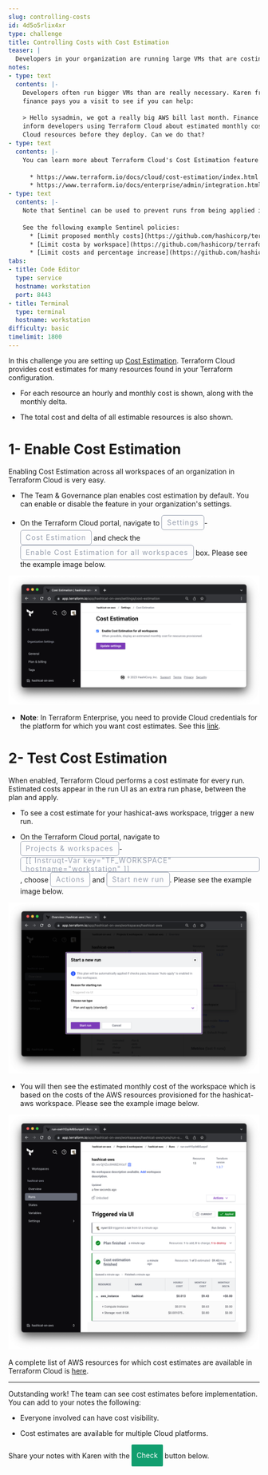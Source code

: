 ```yaml
---
slug: controlling-costs
id: 4d5o5rlix4xr
type: challenge
title: Controlling Costs with Cost Estimation
teaser: |
  Developers in your organization are running large VMs that are costing a lot of money. You need a way to restrict the costs of each workspace.
notes:
- type: text
  contents: |-
    Developers often run bigger VMs than are really necessary. Karen from
    finance pays you a visit to see if you can help:

    > Hello sysadmin, we got a really big AWS bill last month. Finance would like to
    inform developers using Terraform Cloud about estimated monthly costs of their
    Cloud resources before they deploy. Can we do that?
- type: text
  contents: |-
    You can learn more about Terraform Cloud's Cost Estimation feature with these links:

      * https://www.terraform.io/docs/cloud/cost-estimation/index.html
      * https://www.terraform.io/docs/enterprise/admin/integration.html#cost-estimation-integration
- type: text
  contents: |-
    Note that Sentinel can be used to prevent runs from being applied if estimated monthly costs or their increases are too high.

    See the following example Sentinel policies:
      * [Limit proposed monthly costs](https://github.com/hashicorp/terraform-sentinel-policies/blob/main/cloud-agnostic/limit-proposed-monthly-cost.sentinel)
      * [Limit costa by workspace](https://github.com/hashicorp/terraform-sentinel-policies/blob/main/cloud-agnostic/limit-cost-by-workspace-name.sentinel)
      * [Limit costs and percentage increase](https://github.com/hashicorp/terraform-sentinel-policies/blob/main/cloud-agnostic/limit-cost-and-percentage-increase.sentinel)
tabs:
- title: Code Editor
  type: service
  hostname: workstation
  port: 8443
- title: Terminal
  type: terminal
  hostname: workstation
difficulty: basic
timelimit: 1800
---
```

<style>
  v {
    display: inline-flex;
    color: white;
    background-color: rgb(17, 158, 111);
    align-items: center;
    justify-content: center;
    font-size: 14px;
    padding: 10px;
    border-radius: 2px;
    height: 24px;
  }

  r {
    display: inline-flex;
    color: white;
    background-color: #c73445;
    align-items: center;
    justify-content: center;
    font-size: 14px;
    padding: 10px;
    border-radius: 2px;
    height: 24px;
  }

  m {
    display: inline-flex;
    color: white;
    background-color: #584ED5;
    align-items: center;
    justify-content: center;
    font-size: 14px;
    padding: 10px;
    border-radius: 2px;
    height: 24px;
  }

  x {
    display: inline-flex;
    border-radius: 5px;
    border: 1px solid rgba(151,159,175,1);
    /* background-color: rgba(151,159,175,1); */
    /* background-color: rgba(30,38,55,1); */
    color: rgba(151,159,175,1);
    padding: 2px 10px 2px 10px;
    font-size: 14px;
    letter-spacing: 1.2px;
    align-items: center;
    justify-content: center;
    height: 24px;
  }

  t {
    display: inline-flex;
    border-radius: 5px;
    background-color: rgba(30,38,55,1);
    color: rgba(151,159,175,1);
    padding: 2px 10px 2px 5px;
    font-size: 14px;
    letter-spacing: 1.2px;
    align-items: center;
    justify-content: center;
    height: 24px;
  }

  t > a img {
    display: inline-block;
  }
</style>

In this challenge you are setting up [Cost Estimation](https://www.terraform.io/docs/cloud/cost-estimation/index.html). Terraform Cloud provides cost estimates for many resources found in your Terraform configuration.

- For each resource an hourly and monthly cost is shown, along with the monthly delta.

- The total cost and delta of all estimable resources is also shown.

1- Enable Cost Estimation
===
Enabling Cost Estimation across all workspaces of an organization in Terraform Cloud is very easy.

- The Team & Governance plan enables cost estimation by default. You can enable or disable the feature in your organization's settings.

- On the Terraform Cloud portal, navigate to <x>Settings</x>-<x>Cost Estimation</x> and check the <x>Enable Cost Estimation for all workspaces</x> box. Please see the example image below.

![Organization Cost Estimation](../assets/org_cost_estimation.png)

- **Note**: In Terraform Enterprise, you need to provide Cloud credentials for the platform for which you want cost estimates. See this [link](https://www.terraform.io/docs/enterprise/admin/integration.html#cost-estimation-integration).

2- Test Cost Estimation
===
When enabled, Terraform Cloud performs a cost estimate for every run. Estimated costs appear in the run UI as an extra run phase, between the plan and apply.

- To see a cost estimate for your hashicat-aws workspace, trigger a new run.

- On the Terraform Cloud portal, navigate to <x>Projects & workspaces</x>-<x>[[ Instruqt-Var key="TF_WORKSPACE" hostname="workstation" ]]</x>, choose <x>Actions</x> and <x>Start new run</x>. Please see the example image below.

![Workspace New Run](../assets/workspace_new_run.png)

- You will then see the estimated monthly cost of the workspace which is based on the costs of the AWS resources provisioned for the hashicat-aws workspace. Please see the example image below.

![Workspace Cost Estimation](../assets/workspace_cost_estimation.png)

A complete list of AWS resources for which cost estimates are available in Terraform Cloud is [here](https://www.terraform.io/docs/cloud/cost-estimation/aws.html).

---
Outstanding work! The team can see cost estimates before implementation. You can add to your notes the following:

- Everyone involved can have cost visibility.

- Cost estimates are available for multiple Cloud platforms.

Share your notes with Karen with the <v>Check</v> button below.
